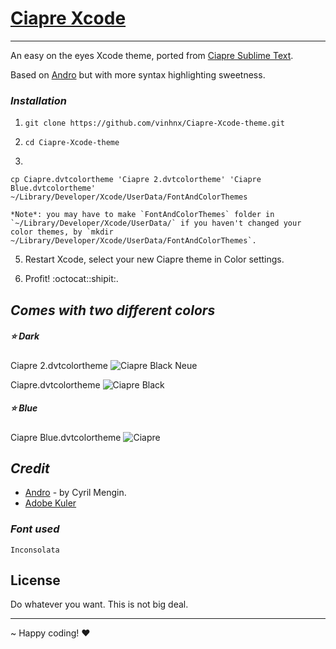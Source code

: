 # [Ciapre Xcode](http://vinhnx.github.com/Ciapre-Xcode-theme)

***

An easy on the eyes Xcode theme, ported from [Ciapre Sublime Text](https://github.com/vinhnx/Ciapre.tmTheme/).

Based on [Andro](https://github.com/cyrilmengin/andro) but with more syntax highlighting sweetness.

### *Installation* ###

1. `git clone https://github.com/vinhnx/Ciapre-Xcode-theme.git`

2. `cd Ciapre-Xcode-theme`

3. 
```
cp Ciapre.dvtcolortheme 'Ciapre 2.dvtcolortheme' 'Ciapre Blue.dvtcolortheme' ~/Library/Developer/Xcode/UserData/FontAndColorThemes
```

    *Note*: you may have to make `FontAndColorThemes` folder in `~/Library/Developer/Xcode/UserData/` if you haven't changed your color themes, by `mkdir ~/Library/Developer/Xcode/UserData/FontAndColorThemes`.

5. Restart Xcode, select your new Ciapre theme in Color settings.

6. Profit! :octocat::shipit:.

## *Comes with two different colors*  ##

##### :star: Dark

Ciapre 2.dvtcolortheme
![Ciapre Black Neue](https://f.cloud.github.com/assets/1097578/415653/2ffff682-ac3a-11e2-8f35-ae1bec42c568.png)

Ciapre.dvtcolortheme
![Ciapre Black](https://f.cloud.github.com/assets/1097578/415654/3009f0ec-ac3a-11e2-9271-e2e681d05795.png)

##### :star: Blue

Ciapre Blue.dvtcolortheme
![Ciapre](https://raw.github.com/vinhnx/Ciapre-Xcode-theme/master/screenshot/ciapre-xcode-b.png)

## *Credit* ##

+ [Andro](https://github.com/cyrilmengin/andro) - by Cyril Mengin.
+ [Adobe Kuler](https://kuler.adobe.com/#themeID/2320307)

### *Font used* ###

`Inconsolata`

## License ##

Do whatever you want. This is not big deal.

***

~ Happy coding! ♥


